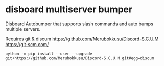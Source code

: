 # disboard multiserver bumper
Disboard Autobumper that supports slash commands and auto bumps multiple servers.

Requires git & discum
https://github.com/Merubokkusu/Discord-S.C.U.M
https://git-scm.com/

``python -m pip install --user --upgrade git+https://github.com/Merubokkusu/Discord-S.C.U.M.git#egg=discum``
